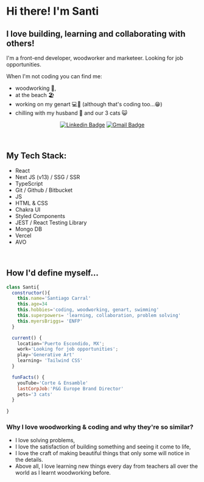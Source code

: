 # Hi there! I'm Santi 
## I love building, learning and collaborating with others!

<p>
I'm a front-end developer, woodworker and marketeer. Looking for job opportunities.
</p>

When I'm not coding you can find me:
- woodworking :construction_worker:, 
- at the beach 🏖
- working on my genart 💻:art: (although that's coding too...:grin:)
- chilling with my husband :two_men_holding_hands: and our 3 cats :smiley_cat:


<div align="center">

  [![Linkedin Badge](https://img.shields.io/badge/-SantiCarral-blue?style=flat-square&logo=Linkedin&logoColor=white&link=https://www.linkedin.com/in/santiago-carral-a2643424/)](https://www.linkedin.com/in/santiago-carral-a2643424/)
  [![Gmail Badge](https://img.shields.io/badge/-scarral88@gmail.com-c14438?style=flat-square&logo=Gmail&logoColor=white&link=mailto:scarral88@gmail.com)](scarral88@gmail.com)
</div>

<br>

## My Tech Stack:
  - React
  - Next JS (v13) / SSG / SSR
  - TypeScript
  - Git / Github / Bitbucket
  - JS
  - HTML & CSS
  - Chakra UI
  - Styled Components
  - JEST / React Testing Library
  - Mongo DB
  - Vercel
  - AVO
<br>

## How I'd define myself...

 ```js
 class Santi{
   constructor(){
     this.name='Santiago Carral'
     this.age=34
     this.hobbies='coding, woodworking, genart, swimming'
     this.superpowers= 'learning, collaboration, problem solving'
     this.myersBriggs= 'ENFP'
   }

   current() {
     location='Puerto Escondido, MX';
     work='Looking for job opportunities';
     play='Generative Art'
     learning= 'Tailwind CSS'
   }

   funFacts() {
     youTube='Corte & Ensamble'
     lastCorpJob:'P&G Europe Brand Director'
     pets='3 cats'
   }
     
 }
 ```


### Why I love woodworking & coding and why they're so similar?
- I love solving problems, 
- I love the satisfaction of building something and seeing it come to life, 
- I love the craft of making beautiful things that only some will notice in the details. 
- Above all, I love learning new things every day from teachers all over the world as I learnt woodworking before.


